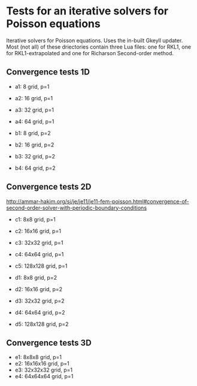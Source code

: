 Tests for an iterative solvers for Poisson equations
====================================================

Iterative solvers for Poisson equations. Uses the in-built Gkeyll
updater. Most (not all) of these driectories contain three Lua files:
one for RKL1, one for RKL1-extrapolated and one for Richarson
Second-order method.

Convergence tests 1D
--------------------

- a1: 8 grid, p=1
- a2: 16 grid, p=1
- a3: 32 grid, p=1
- a4: 64 grid, p=1

- b1: 8 grid, p=2
- b2: 16 grid, p=2
- b3: 32 grid, p=2
- b4: 64 grid, p=2

Convergence tests 2D
--------------------

http://ammar-hakim.org/sj/je/je11/je11-fem-poisson.html#convergence-of-second-order-solver-with-periodic-boundary-conditions

- c1: 8x8 grid, p=1
- c2: 16x16 grid, p=1
- c3: 32x32 grid, p=1
- c4: 64x64 grid, p=1
- c5: 128x128 grid, p=1

- d1: 8x8 grid, p=2
- d2: 16x16 grid, p=2
- d3: 32x32 grid, p=2
- d4: 64x64 grid, p=2
- d5: 128x128 grid, p=2

Convergence tests 3D
--------------------

- e1: 8x8x8 grid, p=1
- e2: 16x16x16 grid, p=1
- e3: 32x32x32 grid, p=1
- e4: 64x64x64 grid, p=1
